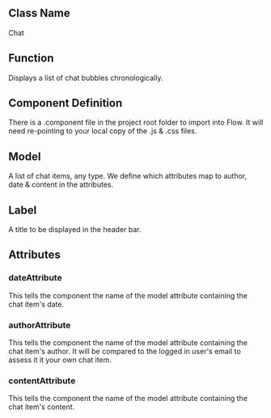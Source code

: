 ## Class Name
Chat

## Function
Displays a list of chat bubbles chronologically.

## Component Definition
There is a .component file in the project root folder to import into Flow.
It will need re-pointing to your local copy of the .js & .css files.

## Model
A list of chat items, any type.  We define which attributes map to author, date & content in the attributes.

## Label
A title to be displayed in the header bar.

## Attributes

### dateAttribute
This tells the component the name of the model attribute containing the chat item's date.

### authorAttribute
This tells the component the name of the model attribute containing the chat item's author.
It will be compared to the logged in user's email to assess it it your own chat item.

### contentAttribute
This tells the component the name of the model attribute containing the chat item's content.
